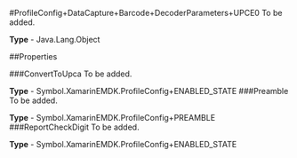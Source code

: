 #ProfileConfig+DataCapture+Barcode+DecoderParameters+UPCE0
To be added.

**Type** - Java.Lang.Object

##Properties

###ConvertToUpca
To be added.

**Type** - Symbol.XamarinEMDK.ProfileConfig+ENABLED_STATE
###Preamble
To be added.

**Type** - Symbol.XamarinEMDK.ProfileConfig+PREAMBLE
###ReportCheckDigit
To be added.

**Type** - Symbol.XamarinEMDK.ProfileConfig+ENABLED_STATE


